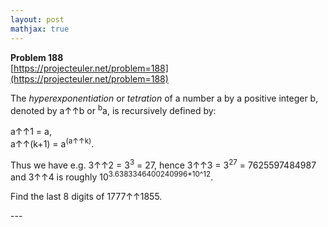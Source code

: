 ```yaml
---
layout: post
mathjax: true
---
```

**Problem 188**  
[https://projecteuler.net/problem=188](https://projecteuler.net/problem=188)

<p>The <span style="font-style:italic;">hyperexponentiation</span> or <span style="font-style:italic;">tetration</span> of a number a by a positive integer b, denoted by a↑↑b or <sup>b</sup>a, is recursively defined by:<br /><br />
a↑↑1 = a,<br />
a↑↑(k+1) = a<sup>(a↑↑k)</sup>.</p>
<p>
Thus we have e.g. 3↑↑2 = 3<sup>3</sup> = 27, hence 3↑↑3 = 3<sup>27</sup> = 7625597484987 and 3↑↑4 is roughly 10<sup>3.6383346400240996*10^12</sup>.</p>
<p>Find the last 8 digits of 1777↑↑1855.</p>
---
